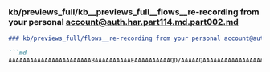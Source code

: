 ### kb/previews_full/kb__previews_full__flows__re-recording from your personal account@auth.har.part114.md.part002.md

```md
### kb/previews_full/flows__re-recording from your personal account@auth.har.part114.md (part 002)

```md
AAAAAAAAAAAAAAAAAAAAAAABAAAAAAAAAAEAAAAAAAAAAQD/AAAAAQAAAAAAAAAAAAAAAAAAAAAAAQ
```

```

```

